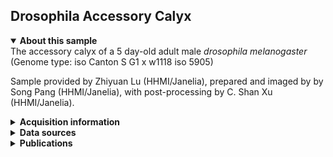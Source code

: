 ## Drosophila Accessory Calyx

<details open>
<summary><b>About this sample</b></summary>
The accessory calyx of a 5 day-old adult male <i>drosophila melanogaster</i> (Genome type: iso Canton S G1 x w1118 iso 5905)

Sample provided by Zhiyuan Lu (HHMI/Janelia), prepared and imaged by by Song Pang (HHMI/Janelia), with post-processing by C. Shan Xu (HHMI/Janelia).
</details>


<details>
<summary><b>Acquisition information</b></summary>
<ul>
<li>Sample: Fanshaped Body of a 5 day-old adult male drosophila (Genome type: iso Canton S G1 x w1118 iso 5905)</li>
<li>Protocol: Chemical Fixation, ORTO-Lead-EPTA staining with Progressive Lowering of Temperature and Low Temperature Staining (PLT-LTS)</li>
<li>EHT (kV): 0.7</li>
<li>Bias (V): 0</li>
<li>Imaging current (nA): 0.3</li>
<li>Scanning speed (MHz): 2</li>
<li>Imaging duration (days): 19</li> 
<li>Data size (GB): 2670</li>
<li>Final voxel size (nm): 4 x 4 x 4 (X,Y,Z)</li>
<li>Data dimensions (µm): 50 x 40 x 87 (X,Y,Z)</li>
<li>Hess lab internal ID: <code>Super Fly_Z0519-15</code></li>
<li>Date: 12/6/2019</li>
</ul>
</details>
<details>
<summary><b>Data sources</b></summary>
<ul>
<li><code>fibsem</code>: SIFT-aligned FIB-SEM data </li>  
</ul>
</details>
<details>
<summary><b>Publications</b></summary>

<ul>
<li> n/a </li>
</ul>
</details>
